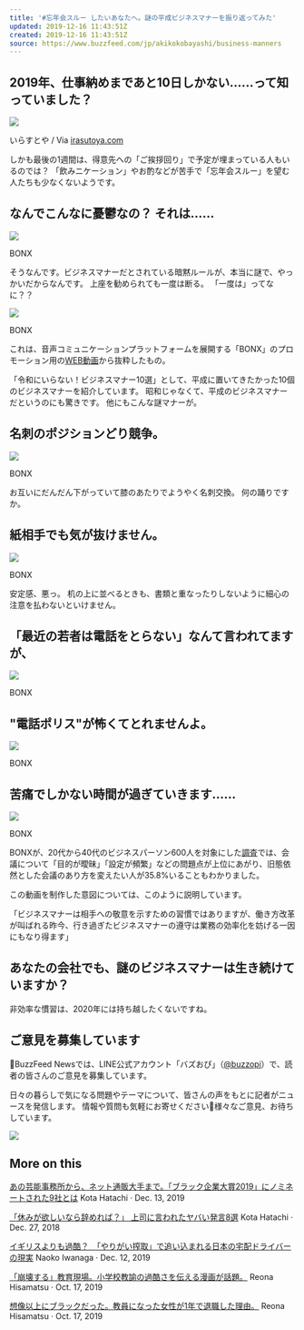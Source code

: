 ```yaml
---
title: '#忘年会スルー したいあなたへ。謎の平成ビジネスマナーを振り返ってみた'
updated: 2019-12-16 11:43:51Z
created: 2019-12-16 11:43:51Z
source: https://www.buzzfeed.com/jp/akikokobayashi/business-manners
---
```


##   2019年、仕事納めまであと10日しかない......って知っていました？

 ![](https://img.buzzfeed.com/buzzfeed-static/static/2019-12/14/1/asset/ec27344019e2/sub-buzz-4860-1576288370-8.png?downsize=700%3A%2A&output-quality=auto&output-format=auto&output-quality=auto&output-format=auto&downsize=360:*)

  いらすとや / Via [irasutoya.com](https://www.irasutoya.com/)

しかも最後の1週間は、得意先への「ご挨拶回り」で予定が埋まっている人もいるのでは？
「飲みニケーション」やお酌などが苦手で「忘年会スルー」を望む人たちも少なくないようです。

##   なんでこんなに憂鬱なの？ それは......

 ![](https://img.buzzfeed.com/buzzfeed-static/static/2019-12/14/2/asset/df1fd3650f8b/sub-buzz-4803-1576289060-2.png?downsize=700%3A%2A&output-quality=auto&output-format=auto&output-quality=auto&output-format=auto&downsize=360:*)

  BONX

そうなんです。ビジネスマナーだとされている暗黙ルールが、本当に謎で、やっかいだからなんです。
上座を勧められても一度は断る。
「一度は」ってなに？？

 ![](https://img.buzzfeed.com/buzzfeed-static/static/2019-12/14/3/asset/c2c471a65d23/sub-buzz-4894-1576294567-1.png?downsize=700%3A%2A&output-quality=auto&output-format=auto&output-quality=auto&output-format=auto&downsize=360:*)

  BONX

これは、音声コミュニケーションプラットフォームを展開する「BONX」のプロモーション用の[WEB動画](https://www.youtube.com/watch?v=lGD3rtrp_rY&feature=youtu.be)から抜粋したもの。

「令和にいらない！ビジネスマナー10選」として、平成に置いてきたかった10個のビジネスマナーを紹介しています。
昭和じゃなくて、平成のビジネスマナーだというのにも驚きです。
他にもこんな謎マナーが。

##   名刺のポジションどり競争。

 ![](https://img.buzzfeed.com/buzzfeed-static/static/2019-12/14/2/asset/a5b1c215336c/sub-buzz-4919-1576289337-2.png)

  BONX

お互いにだんだん下がっていて膝のあたりでようやく名刺交換。
何の踊りですか。

##   紙相手でも気が抜けません。

 ![](https://img.buzzfeed.com/buzzfeed-static/static/2019-12/14/2/asset/eec966409719/sub-buzz-4834-1576289295-1.png)

  BONX

安定感、悪っ。
机の上に並べるときも、書類と重なったりしないように細心の注意を払わないといけません。

##   「最近の若者は電話をとらない」なんて言われてますが、

 ![](https://img.buzzfeed.com/buzzfeed-static/static/2019-12/14/3/asset/c2c471a65d23/sub-buzz-4845-1576292855-1.png)

  BONX

##   "電話ポリス"が怖くてとれませんよ。

 ![](https://img.buzzfeed.com/buzzfeed-static/static/2019-12/14/3/asset/aa5f9cea2a5e/sub-buzz-5021-1576292770-1.png)

  BONX

##   苦痛でしかない時間が過ぎていきます......

 ![](https://img.buzzfeed.com/buzzfeed-static/static/2019-12/14/3/asset/eec966409719/sub-buzz-4893-1576294011-1.png)

  BONX

BONXが、20代から40代のビジネスパーソン600人を対象にした[調査](https://prtimes.jp/main/html/rd/p/000000047.000020459.html)では、会議について「目的が曖昧」「設定が頻繁」などの問題点が上位にあがり、旧態依然とした会議のあり方を変えたい人が35.8%いることもわかりました。

この動画を制作した意図については、このように説明しています。

「ビジネスマナーは相手への敬意を示すための習慣ではありますが、働き方改革が叫ばれる昨今、行き過ぎたビジネスマナーの遵守は業務の効率化を妨げる一因にもなり得ます」

##   あなたの会社でも、謎のビジネスマナーは生き続けていますか？

非効率な慣習は、2020年には持ち越したくないですね。

##   ご意見を募集しています

📣BuzzFeed Newsでは、LINE公式アカウント「バズおぴ」（[@buzzopi](https://bzfd.it/2rZUSUn)）で、読者の皆さんのご意見を募集しています。

日々の暮らしで気になる問題やテーマについて、皆さんの声をもとに記者がニュースを発信します。
情報や質問も気軽にお寄せください🙌様々なご意見、お待ちしています。

 [![](https://scdn.line-apps.com/n/line_add_friends/btn/ja.png)](http://nav.cx/lOvZdLw)

## More on this

 [あの芸能事務所から、ネット通販大手まで。「ブラック企業大賞2019」にノミネートされた9社とは](https://www.buzzfeed.com/jp/kotahatachi/black-kigyo-2019?bfsource=relatedmanual)  Kota Hatachi  · Dec. 13, 2019

 [「休みが欲しいなら辞めれば？」 上司に言われたヤバい発言8選](https://www.buzzfeed.com/jp/kotahatachi/yasumi-gap?bfsource=relatedmanual)  Kota Hatachi  · Dec. 27, 2018

 [イギリスよりも過酷？　「やりがい搾取」で追い込まれる日本の宅配ドライバーの現実](https://www.buzzfeed.com/jp/naokoiwanaga/kazokuwoomoutoki-inaba-1?bfsource=relatedmanual)  Naoko Iwanaga  · Dec. 12, 2019

 [「崩壊する」教育現場。小学校教諭の過酷さを伝える漫画が話題。](https://www.buzzfeed.com/jp/reonahisamatsu/teacher-real?bfsource=relatedmanual)  Reona Hisamatsu  · Oct. 17, 2019

 [想像以上にブラックだった。教員になった女性が1年で退職した理由。](https://www.buzzfeed.com/jp/reonahisamatsu/teacher-wish?bfsource=relatedmanual)  Reona Hisamatsu  · Oct. 17, 2019